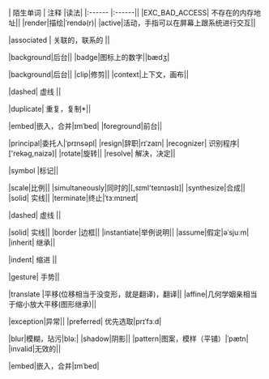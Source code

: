 | 陌生单词 | 注释	   |读法|
|:------ |:------||
|EXC_BAD_ACCESS| 不存在的内存地址||
|render|描绘|ˈrendə(r)|
|active|活动，手指可以在屏幕上跟系统进行交互||

|associated | 关联的，联系的 ||

|background|后台||
|badge|图标上的数字||bædʒ|

|background|后台||
|clip|修剪||
|context|上下文，画布||

|dashed| 虚线  ||

|duplicate| 重复，复制*||


|embed|嵌入，合并|ɪmˈbed|
|foreground|前台||

|principal|委托人|ˈprɪnsəpl|
|resign|辞职|rɪˈzaɪn|
|recognizer|  识别程序|['rekəg,naizə]|
|rotate|旋转||
|resolve| 解决，决定||

|symbol |标记||

|scale|比例||
|simultaneously|同时的|[,sɪml'teɪnɪəslɪ]|
|synthesize|合成||
|solid| 实线||
|terminate|终止|ˈtɜːmɪneɪt|



|dashed| 虚线  ||

|solid| 实线||
|border |边框||
|instantiate|举例说明||
|assume|假定|əˈsjuːm|
|inherit| 继承||

|indent| 缩进 ||

|gesture| 手势||

|translate |平移(位移相当于没变形，就是翻译)，翻译||
|affine|几何学姻亲相当于缩小放大平移(图形继承)||

|exception|异常||
|preferred| 优先选取|prɪˈfɜːd|

|blur|模糊，玷污|blə:|
|shadow|阴影||
|pattern|图案，模样（平铺）|ˈpætn|
|invalid|无效的||

|embed|嵌入，合并|ɪmˈbed|


